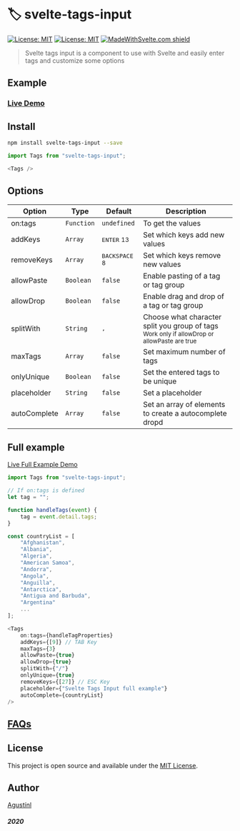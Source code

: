 # 🏷️ svelte-tags-input

[![License: MIT](https://img.shields.io/npm/v/svelte-tags-input.svg)](https://www.npmjs.com/package/svelte-tags-input)
[![License: MIT](https://img.shields.io/badge/License-MIT-blue.svg)](https://opensource.org/licenses/MIT)
[![MadeWithSvelte.com shield](https://madewithsvelte.com/storage/repo-shields/2151-shield.svg)](https://madewithsvelte.com/p/svelte-tags-input/shield-link)

> Svelte tags input is a component to use with Svelte and easily enter tags and customize some options

## Example

### [Live Demo](https://svelte-tags-input.now.sh/)

## Install

```bash
npm install svelte-tags-input --save
```

```javascript
import Tags from "svelte-tags-input";

<Tags />
```

## Options

| Option | Type | Default | Description |
| --- | --- | --- | --- |
| on:tags | `Function` | `undefined` | To get the values |
| addKeys | `Array` | <kbd>ENTER</kbd> <small>13</small> | Set which keys add new values |
| removeKeys | `Array` | <kbd>BACKSPACE</kbd> <small>8</small> | Set which keys remove new values |
| allowPaste | `Boolean` | `false` | Enable pasting of a tag or tag group |
| allowDrop | `Boolean` | `false` | Enable drag and drop of a tag or tag group |
| splitWith | `String` | <kbd>,</kbd> | Choose what character split you group of tags<br><small>Work only if allowDrop or allowPaste are true</small> |
| maxTags | `Array` | `false` | Set maximum number of tags |
| onlyUnique | `Boolean` | `false` | Set the entered tags to be unique |
| placeholder | `String` | `false` | Set a placeholder |
| autoComplete | `Array` | `false` | Set an array of elements to create a autocomplete dropd |


## Full example

[Live Full Example Demo](https://svelte-tags-input.now.sh#example)  

```javascript
import Tags from "svelte-tags-input";

// If on:tags is defined
let tag = "";

function handleTags(event) {
    tag = event.detail.tags;
}

const countryList = [
    "Afghanistan",
    "Albania",
    "Algeria",
    "American Samoa",
    "Andorra",
    "Angola",
    "Anguilla",
    "Antarctica",
    "Antigua and Barbuda",
    "Argentina"
    ...
];

<Tags
    on:tags={handleTagProperties}
    addKeys={[9]} // TAB Key
    maxTags={3}
    allowPaste={true}
    allowDrop={true}
    splitWith={"/"}
    onlyUnique={true}
    removeKeys={[27]} // ESC Key
    placeholder={"Svelte Tags Input full example"}
    autoComplete={countryList}
/>
```

## [FAQs](https://svelte-tags-input.now.sh#faqs)

## License

This project is open source and available under the [MIT License](LICENSE).

## Author

[Agustínl](https://www.agustinl.dev?ref=github-sti)

##### 2020
